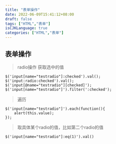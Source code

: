 ```yaml
---
title: "表单操作"
date: 2022-06-09T15:41:12+08:00
draft: false
tags: ["HTML","表单"]
isCJKLanguage: true
categories: ["HTML","表单"]
---
```




## 表单操作

>radio操作
>获取选中的值
```shell 
$('input[name="testradio"]:checked').val();
$('input:radio:checked').val();
$('input[@name="testradio"][checked]');
$('input[name="testradio"]').filter(':checked');
```

>遍历
```shell
$('input[name="testradio"]').each(function(){
    alert(this.value);
});
```

>取具体某个radio的值，比如第二个radio的值

```shell
$('input[name="testradio"]:eq(1)').val()
```
